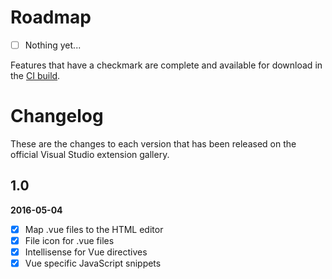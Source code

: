 # Roadmap

- [ ] Nothing yet...

Features that have a checkmark are complete and available for
download in the
[CI build](http://vsixgallery.com/extension/6ac8e91a-ade2-4e25-a8e1-a779dd6aeca3/).

# Changelog

These are the changes to each version that has been released
on the official Visual Studio extension gallery.

## 1.0

**2016-05-04**

- [x] Map .vue files to the HTML editor
- [x] File icon for .vue files
- [x] Intellisense for Vue directives
- [x] Vue specific JavaScript snippets